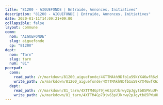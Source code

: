 ```yaml
---
title: "81200 - AIGUEFONDE | Entraide, Annonces, Initiatives"
description: "81200 - AIGUEFONDE | Entraide, Annonces, Initiatives"
date: 2020-01-11T14:09:21+09:00
collapsible: false
layout: commune
comm:
  nom: "AIGUEFONDE"
  slug: aiguefonde
  cp: "81200"
dept:
  nom: "Tarn"
  slug: tarn
  num: "81"
peerpad:
  comm:
    read_path: /r/markdown/81200_aiguefonde/4XTTMAkh9Dfb1u59kYX46wfR6zkKBiLzUqFpFLiHGMEFpFCow
    write_path: /w/markdown/81200_aiguefonde/4XTTMAkh9Dfb1u59kYX46wfR6zkKBiLzUqFpFLiHGMEFpFCow-K3TgV71SzKwAHUs8DKQ4Vq7bAehHbw5JzS2adWnvy1ubdYCsUacTn4qAeTtdkaRCYVdQ5RuZsd9antq71DDigRQDtnXkTMoDvuYwmLbfrtKPsHcMF8VsVzawdiCgM2i5zC23teEq
  dept:
    read_path: /r/markdown/81_tarn/4XTTM4Gp79jv63pVJkrwy2pJgytb85PWuUF46qZV3RNcf9bTY
    write_path: /w/markdown/81_tarn/4XTTM4Gp79jv63pVJkrwy2pJgytb85PWuUF46qZV3RNcf9bTY-K3TgUQULAfYZTaNEYQn663imu6tLJ5XUSYV3bG6y2QwZHe2hiw5KiHgnyL8wpzhjjRKSLQVjHCuMHvPTtVgD4tm7BFQTVwqLNiZgb8d93Riu34VNq5t6eFocUS5Ezct8i9MJtUHQ
---
```


